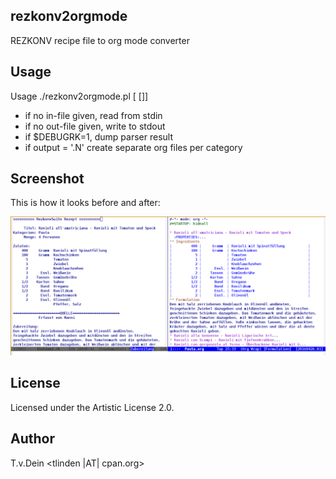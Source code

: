 ## rezkonv2orgmode
REZKONV recipe file to org mode converter

## Usage
Usage ./rezkonv2orgmode.pl [<rezkonv in-file> [<orgmode out-file>]]
- if no in-file given, read from stdin
- if no out-file given, write to stdout
- if $DEBUGRK=1, dump parser result
- if output = '.N' create separate org files per category

## Screenshot
This is how it looks before and after:

![before and after](https://raw.githubusercontent.com/TLINDEN/rezkonv2orgmode/master/emacs.png "before and after")

## License
Licensed under the Artistic License 2.0.

## Author
T.v.Dein <tlinden |AT| cpan.org>
